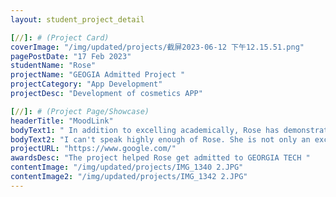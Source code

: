 ```yaml
---
layout: student_project_detail

[//]: # (Project Card)
coverImage: "/img/updated/projects/截屏2023-06-12 下午12.15.51.png"
pagePostDate: "17 Feb 2023"
studentName: "Rose"
projectName: "GEOGIA Admitted Project "
projectCategory: "App Development"
projectDesc: "Development of cosmetics APP"

[//]: # (Project Page/Showcase)
headerTitle: "MoodLink"
bodyText1: " In addition to excelling academically, Rose has demonstrated her innovative spirit and sense of responsibility. MoodLink, an AI chat program she developed, is a notable project. This program uses artificial intelligence technology to help people relieve depression and promote the development of positive psychology. Today, as society pays more and more attention to mental health, Rose's use of technology to contribute to this field is enough to show that she has a broad vision, compassion, and is committed to using her technological talents to improve people's lives."
bodyText2: "I can't speak highly enough of Rose. She is not only an excellent student, but also a young scientist with a high sense of responsibility and social awareness. Her talent and tenacity give her endless possibilities for the future. I look forward to seeing her achieve more at Georgia Tech and in her future career, and make greater contributions to technology and society."
projectURL: "https://www.google.com/"
awardsDesc: "The project helped Rose get admitted to GEORGIA TECH "
contentImage: "/img/updated/projects/IMG_1340 2.JPG"
contentImage2: "/img/updated/projects/IMG_1342 2.JPG"
---
```

